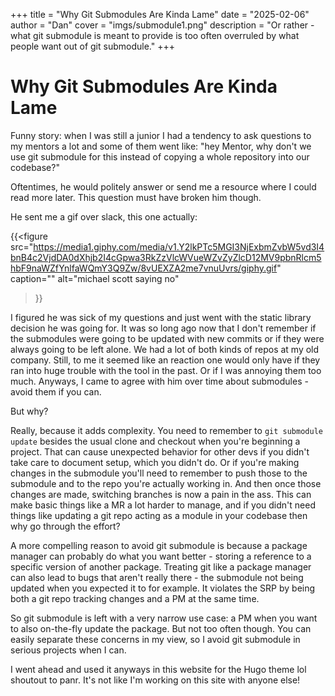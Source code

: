 +++
title = "Why Git Submodules Are Kinda Lame"
date = "2025-02-06"
author = "Dan"
cover = "imgs/submodule1.png"
description = "Or rather - what git submodule is meant to provide is too often overruled by what people want out of git submodule."
+++
# Why Git Submodules Are Kinda Lame

Funny story: when I was still a junior I had a tendency to ask questions to my mentors a lot and some of them 
went like: "hey Mentor, why don't we use git submodule for this instead of copying a whole repository into 
our codebase?"

Oftentimes, he would politely answer or send me a resource where I could read more later. This question must 
have broken him though. 

He sent me a gif over slack, this one actually:

{{<figure src="https://media1.giphy.com/media/v1.Y2lkPTc5MGI3NjExbmZvbW5vd3I4bnB4c2VjdDA0dXhjb2I4cGpwa3RkZzVlcWVueWZvZyZlcD12MV9pbnRlcm5hbF9naWZfYnlfaWQmY3Q9Zw/8vUEXZA2me7vnuUvrs/giphy.gif" 
caption=""
alt="michael scott saying no"
>}}

I figured he was sick of my questions and just went with the static library decision he was going for. It was 
so long ago now that I don't remember if the submodules were going to be updated with new commits or if they 
were always going to be left alone. We had a lot of both kinds of repos at my old company. Still, to me it 
seemed like an reaction one would only have if they ran into huge trouble with the tool in the past. Or if I 
was annoying them too much. Anyways, I came to agree with him over time about submodules - avoid them if you 
can.

But why?

Really, because it adds complexity. You need to remember to `git submodule update` besides the usual clone 
and checkout when you're beginning a project. That can cause unexpected behavior for other devs if you didn't 
take care to document setup, which you didn't do. Or if you're making changes in the submodule you'll need to 
remember to push those to the submodule and to the repo you're 
actually working in. And then once those changes are made, switching branches is now a pain in the ass. This 
can make basic things like a MR a lot harder to manage, and if you didn't need things like updating a git repo 
acting as a module in your codebase then why go through the effort?

A more compelling reason to avoid git submodule is because a package manager can probably do what you want 
better - storing a reference to a specific version of another package. Treating git like a package manager can 
also lead to bugs that aren't really there - the submodule not being updated when you expected it to for 
example. It violates the SRP by being both a git repo tracking changes and a PM at the same time.

So git submodule is left with a very narrow use case: a PM when you want to also on-the-fly update the package. 
But not too often though. You can easily separate these concerns in my view, so I avoid git submodule in serious 
projects when I can.

I went ahead and used it anyways in this website for the Hugo theme lol shoutout to panr. It's not like I'm 
working on this site with anyone else!